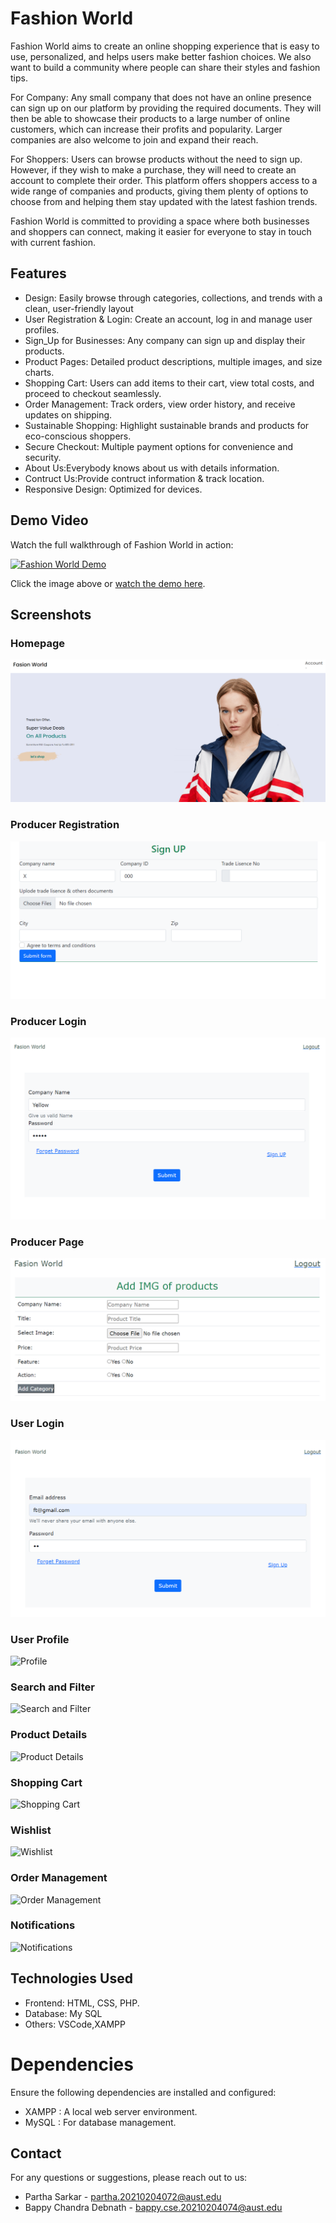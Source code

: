   # Fashion World

Fashion World aims to create an online shopping experience that is easy to use, personalized, and helps users make better fashion choices. We also want to build a community where people can share their styles and fashion tips.

For Company: Any small company that does not have an online presence can sign up on our platform by providing the required documents. They will then be able to showcase their products to a large number of online customers, which can increase their profits and popularity. Larger companies are also welcome to join and expand their reach.

For Shoppers: Users can browse products without the need to sign up. However, if they wish to make a purchase, they will need to create an account to complete their order. This platform offers shoppers access to a wide range of companies and products, giving them plenty of options to choose from and helping them stay updated with the latest fashion trends.

Fashion World is committed to providing a space where both businesses and shoppers can connect, making it easier for everyone to stay in touch with current fashion.
## Features

- Design: Easily browse through categories, collections, and trends with a clean, user-friendly layout
- User Registration & Login: Create an account, log in and manage user profiles.
- Sign_Up for Businesses: Any company can sign up and display their products.
- Product Pages: Detailed product descriptions, multiple images, and size charts.
- Shopping Cart: Users can add items to their cart, view total costs, and proceed to checkout seamlessly.
- Order Management: Track orders, view order history, and receive updates on shipping.
- Sustainable Shopping: Highlight sustainable brands and products for eco-conscious shoppers.
- Secure Checkout: Multiple payment options for convenience and security.
- About Us:Everybody knows about us with details information.
- Contruct Us:Provide contruct information & track location.
- Responsive Design: Optimized for devices.

## Demo Video

Watch the full walkthrough of Fashion World in action:

[![Fashion World Demo](https://i.ytimg.com/vi/example/hqdefault.jpg)](https://www.youtube.com/watch?v=example)

Click the image above or [watch the demo here](https://www.youtube.com/watch?v=example).

## Screenshots

### Homepage
![Homepage](https://github.com/bappyBDN/MyProject/blob/main/scPc/Screenshot%202024-09-25%20125327%20-%20Copy%20(2).png)

### Producer Registration
![Producer Registration](https://github.com/bappyBDN/MyProject/blob/main/scPc/Screenshot%202024-09-25%20130621.png)

### Producer Login
![Login](https://github.com/bappyBDN/MyProject/blob/main/scPc/Screenshot%202024-09-25%20130552.png?raw=true)

### Producer Page
![Profile](https://github.com/bappyBDN/MyProject/blob/main/scPc/Screenshot%202024-09-25%20130603.png?raw=true)

### User Login
![Login](https://github.com/bappyBDN/MyProject/blob/main/scPc/Screenshot%202024-09-25%20130315.png?raw=true)

### User Profile
![Profile](screenshot/profile.png)

### Search and Filter
![Search and Filter](screenshot/search_filter.png)

### Product Details
![Product Details](screenshot/product_details.png)

### Shopping Cart
![Shopping Cart](screenshot/cart.png)

### Wishlist
![Wishlist](screenshot/wishlist.png)

### Order Management
![Order Management](screenshot/order_management.png)

### Notifications
![Notifications](screenshot/notifications.png)

## Technologies Used

- Frontend: HTML, CSS, PHP.
- Database: My SQL
- Others: VSCode,XAMPP
  
# Dependencies

Ensure the following dependencies are installed and configured:

- XAMPP : A local web server environment.
- MySQL : For database management.

## Contact

For any questions or suggestions, please reach out to us:

- Partha Sarkar - partha.20210204072@aust.edu
- Bappy Chandra Debnath - bappy.cse.20210204074@aust.edu
